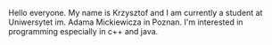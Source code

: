 Hello everyone. My name is Krzysztof and I am currently a student at Uniwersytet im. Adama Mickiewicza in Poznan. 
I'm interested in programming especially in c++ and java.
